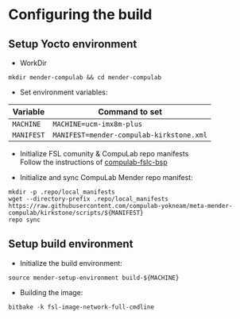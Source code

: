 # Configuring the build

## Setup Yocto environment

* WorkDir
```
mkdir mender-compulab && cd mender-compulab
```
* Set environment variables:

Variable | Command to set |
--- | --- |
`MACHINE`| `MACHINE=ucm-imx8m-plus` |
`MANIFEST`| `MANIFEST=mender-compulab-kirkstone.xml` |

* Initialize FSL comunity & CompuLab repo manifests
<br>Follow the instructions of [compulab-fslc-bsp](https://github.com/compulab-yokneam/compulab-fslc-bsp/tree/kirkstone#initialize-repo-manifests)

* Initialize and sync CompuLab Mender repo manifest:
```
mkdir -p .repo/local_manifests
wget --directory-prefix .repo/local_manifests https://raw.githubusercontent.com/compulab-yokneam/meta-mender-compulab/kirkstone/scripts/${MANIFEST}
repo sync
```

## Setup build environment

* Initialize the build environment:
```
source mender-setup-environment build-${MACHINE}
```
* Building the image:
```
bitbake -k fsl-image-network-full-cmdline
```
